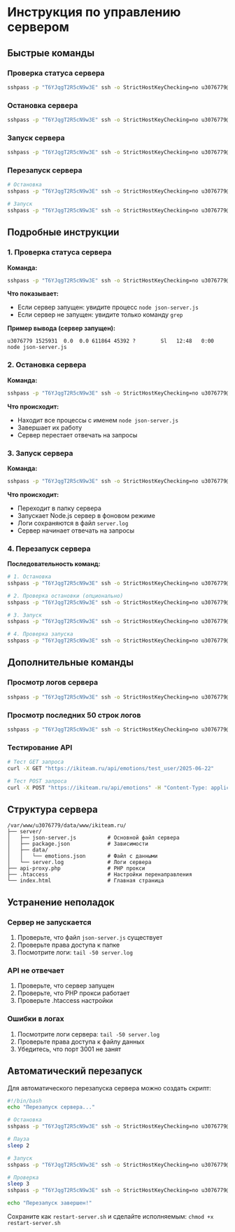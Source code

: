 # Инструкция по управлению сервером

## Быстрые команды

### Проверка статуса сервера
```bash
sshpass -p "T6YJqgT2R5cN9w3E" ssh -o StrictHostKeyChecking=no u3076779@37.140.192.181 "ps aux | grep json-server"
```

### Остановка сервера
```bash
sshpass -p "T6YJqgT2R5cN9w3E" ssh -o StrictHostKeyChecking=no u3076779@37.140.192.181 "pkill -f 'node json-server.js'"
```

### Запуск сервера
```bash
sshpass -p "T6YJqgT2R5cN9w3E" ssh -o StrictHostKeyChecking=no u3076779@37.140.192.181 "cd /var/www/u3076779/data/www/ikiteam.ru/server && nohup node json-server.js > server.log 2>&1 &"
```

### Перезапуск сервера
```bash
# Остановка
sshpass -p "T6YJqgT2R5cN9w3E" ssh -o StrictHostKeyChecking=no u3076779@37.140.192.181 "pkill -f 'node json-server.js'"

# Запуск
sshpass -p "T6YJqgT2R5cN9w3E" ssh -o StrictHostKeyChecking=no u3076779@37.140.192.181 "cd /var/www/u3076779/data/www/ikiteam.ru/server && nohup node json-server.js > server.log 2>&1 &"
```

## Подробные инструкции

### 1. Проверка статуса сервера

**Команда:**
```bash
sshpass -p "T6YJqgT2R5cN9w3E" ssh -o StrictHostKeyChecking=no u3076779@37.140.192.181 "ps aux | grep json-server"
```

**Что показывает:**
- Если сервер запущен: увидите процесс `node json-server.js`
- Если сервер не запущен: увидите только команду `grep`

**Пример вывода (сервер запущен):**
```
u3076779 1525931  0.0  0.0 611864 45392 ?        Sl   12:48   0:00 node json-server.js
```

### 2. Остановка сервера

**Команда:**
```bash
sshpass -p "T6YJqgT2R5cN9w3E" ssh -o StrictHostKeyChecking=no u3076779@37.140.192.181 "pkill -f 'node json-server.js'"
```

**Что происходит:**
- Находит все процессы с именем `node json-server.js`
- Завершает их работу
- Сервер перестает отвечать на запросы

### 3. Запуск сервера

**Команда:**
```bash
sshpass -p "T6YJqgT2R5cN9w3E" ssh -o StrictHostKeyChecking=no u3076779@37.140.192.181 "cd /var/www/u3076779/data/www/ikiteam.ru/server && nohup node json-server.js > server.log 2>&1 &"
```

**Что происходит:**
- Переходит в папку сервера
- Запускает Node.js сервер в фоновом режиме
- Логи сохраняются в файл `server.log`
- Сервер начинает отвечать на запросы

### 4. Перезапуск сервера

**Последовательность команд:**
```bash
# 1. Остановка
sshpass -p "T6YJqgT2R5cN9w3E" ssh -o StrictHostKeyChecking=no u3076779@37.140.192.181 "pkill -f 'node json-server.js'"

# 2. Проверка остановки (опционально)
sshpass -p "T6YJqgT2R5cN9w3E" ssh -o StrictHostKeyChecking=no u3076779@37.140.192.181 "ps aux | grep json-server"

# 3. Запуск
sshpass -p "T6YJqgT2R5cN9w3E" ssh -o StrictHostKeyChecking=no u3076779@37.140.192.181 "cd /var/www/u3076779/data/www/ikiteam.ru/server && nohup node json-server.js > server.log 2>&1 &"

# 4. Проверка запуска
sshpass -p "T6YJqgT2R5cN9w3E" ssh -o StrictHostKeyChecking=no u3076779@37.140.192.181 "ps aux | grep json-server"
```

## Дополнительные команды

### Просмотр логов сервера
```bash
sshpass -p "T6YJqgT2R5cN9w3E" ssh -o StrictHostKeyChecking=no u3076779@37.140.192.181 "cd /var/www/u3076779/data/www/ikiteam.ru/server && tail -20 server.log"
```

### Просмотр последних 50 строк логов
```bash
sshpass -p "T6YJqgT2R5cN9w3E" ssh -o StrictHostKeyChecking=no u3076779@37.140.192.181 "cd /var/www/u3076779/data/www/ikiteam.ru/server && tail -50 server.log"
```

### Тестирование API
```bash
# Тест GET запроса
curl -X GET "https://ikiteam.ru/api/emotions/test_user/2025-06-22"

# Тест POST запроса
curl -X POST "https://ikiteam.ru/api/emotions" -H "Content-Type: application/json" -d '{"telegramId": "test_user_123", "emotion": 1, "username": "Test User"}'
```

## Структура сервера

```
/var/www/u3076779/data/www/ikiteam.ru/
├── server/
│   ├── json-server.js          # Основной файл сервера
│   ├── package.json            # Зависимости
│   ├── data/
│   │   └── emotions.json       # Файл с данными
│   └── server.log              # Логи сервера
├── api-proxy.php               # PHP прокси
├── .htaccess                   # Настройки перенаправления
└── index.html                  # Главная страница
```

## Устранение неполадок

### Сервер не запускается
1. Проверьте, что файл `json-server.js` существует
2. Проверьте права доступа к папке
3. Посмотрите логи: `tail -50 server.log`

### API не отвечает
1. Проверьте, что сервер запущен
2. Проверьте, что PHP прокси работает
3. Проверьте .htaccess настройки

### Ошибки в логах
1. Посмотрите логи сервера: `tail -50 server.log`
2. Проверьте права доступа к файлу данных
3. Убедитесь, что порт 3001 не занят

## Автоматический перезапуск

Для автоматического перезапуска сервера можно создать скрипт:

```bash
#!/bin/bash
echo "Перезапуск сервера..."

# Остановка
sshpass -p "T6YJqgT2R5cN9w3E" ssh -o StrictHostKeyChecking=no u3076779@37.140.192.181 "pkill -f 'node json-server.js'"

# Пауза
sleep 2

# Запуск
sshpass -p "T6YJqgT2R5cN9w3E" ssh -o StrictHostKeyChecking=no u3076779@37.140.192.181 "cd /var/www/u3076779/data/www/ikiteam.ru/server && nohup node json-server.js > server.log 2>&1 &"

# Проверка
sleep 3
sshpass -p "T6YJqgT2R5cN9w3E" ssh -o StrictHostKeyChecking=no u3076779@37.140.192.181 "ps aux | grep json-server"

echo "Перезапуск завершен!"
```

Сохраните как `restart-server.sh` и сделайте исполняемым: `chmod +x restart-server.sh` 